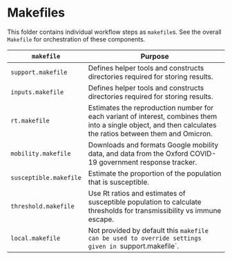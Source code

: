 # Makefiles

This folder contains individual workflow steps as `makefile`s. See the overall `Makefile` for orchestration of these components.

`makefile` | Purpose
---|---
`support.makefile` | Defines helper tools and constructs directories required for storing results.
`inputs.makefile` | Defines helper tools and constructs directories required for storing results.
`rt.makefile` | Estimates the reproduction number for each variant of interest, combines them into a single object, and then calculates the ratios between them and Omicron.
`mobility.makefile` | Downloads and formats Google mobility data, and data from the Oxford COVID-19 government response tracker.
`susceptible.makefile` | Estimate the proportion of the population that is susceptible.
`threshold.makefile` | Use Rt ratios and estimates of susceptible population to calculate thresholds for transmissibility vs immune escape.
`local.makefile` | Not provided by default this `makefile can be used to override settings given in `support.makefile`.